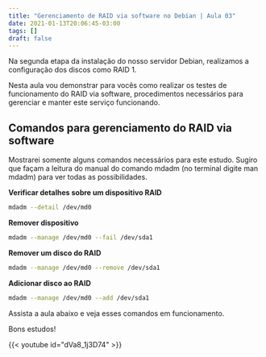```yaml
---
title: "Gerenciamento de RAID via software no Debian | Aula 03"
date: 2021-01-13T20:06:45-03:00
tags: []
draft: false
---
```


Na segunda etapa da instalação do nosso servidor Debian, realizamos a configuração dos discos como RAID 1.

Nesta aula vou demonstrar para vocês como realizar os testes de funcionamento do RAID via software, procedimentos necessários para gerenciar e manter este serviço funcionando.

## Comandos para gerenciamento do RAID via software

Mostrarei somente alguns comandos necessários para este estudo. Sugiro que façam a leitura do manual do comando mdadm (no terminal digite man mdadm) para ver todas as possibilidades.

**Verificar detalhes sobre um dispositivo RAID**

```bash
mdadm --detail /dev/md0
```

**Remover dispositivo**

```bash
mdadm --manage /dev/md0 --fail /dev/sda1
```

**Remover um disco do RAID**

```bash
mdadm --manage /dev/md0 --remove /dev/sda1
```

**Adicionar disco ao RAID**

```bash
mdadm --manage /dev/md0 --add /dev/sda1
```

Assista a aula abaixo e veja esses comandos em funcionamento.

Bons estudos!

{{< youtube id="dVa8_1j3D74" >}}
